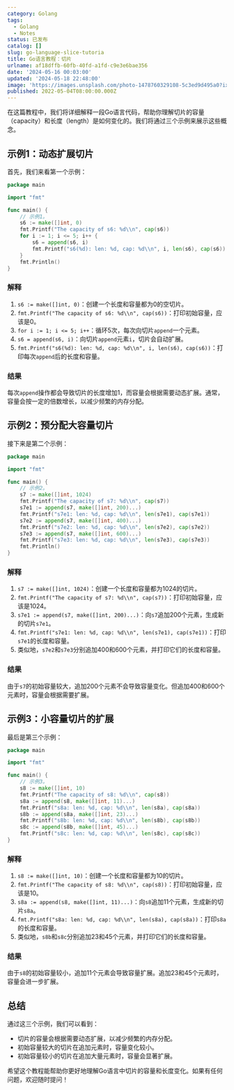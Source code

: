 ```yaml
---
category: Golang
tags:
  - Golang
  - Notes
status: 已发布
catalog: []
slug: go-language-slice-tutoria
title: Go语言教程：切片
urlname: af18dffb-60fb-40fd-a1fd-c9e3e6bae356
date: '2024-05-16 00:03:00'
updated: '2024-05-18 22:48:00'
image: 'https://images.unsplash.com/photo-1478760329108-5c3ed9d495a0?ixlib=rb-4.0.3&q=85&fm=jpg&crop=entropy&cs=srgb'
published: 2022-05-04T08:00:00.000Z
---
```


在这篇教程中，我们将详细解释一段Go语言代码，帮助你理解切片的容量（capacity）和长度（length）是如何变化的。我们将通过三个示例来展示这些概念。


## 示例1：动态扩展切片


首先，我们来看第一个示例：


```go
package main

import "fmt"

func main() {
    // 示例1。
    s6 := make([]int, 0)
    fmt.Printf("The capacity of s6: %d\\n", cap(s6))
    for i := 1; i <= 5; i++ {
        s6 = append(s6, i)
        fmt.Printf("s6(%d): len: %d, cap: %d\\n", i, len(s6), cap(s6))
    }
    fmt.Println()
}

```


### 解释

1. `s6 := make([]int, 0)`：创建一个长度和容量都为0的空切片。
2. `fmt.Printf("The capacity of s6: %d\\n", cap(s6))`：打印初始容量，应该是0。
3. `for i := 1; i <= 5; i++`：循环5次，每次向切片`append`一个元素。
4. `s6 = append(s6, i)`：向切片`append`元素`i`，切片会自动扩展。
5. `fmt.Printf("s6(%d): len: %d, cap: %d\\n", i, len(s6), cap(s6))`：打印每次`append`后的长度和容量。

### 结果


每次`append`操作都会导致切片的长度增加1，而容量会根据需要动态扩展。通常，容量会按一定的倍数增长，以减少频繁的内存分配。


## 示例2：预分配大容量切片


接下来是第二个示例：


```go
package main

import "fmt"

func main() {
    // 示例2。
    s7 := make([]int, 1024)
    fmt.Printf("The capacity of s7: %d\\n", cap(s7))
    s7e1 := append(s7, make([]int, 200)...)
    fmt.Printf("s7e1: len: %d, cap: %d\\n", len(s7e1), cap(s7e1))
    s7e2 := append(s7, make([]int, 400)...)
    fmt.Printf("s7e2: len: %d, cap: %d\\n", len(s7e2), cap(s7e2))
    s7e3 := append(s7, make([]int, 600)...)
    fmt.Printf("s7e3: len: %d, cap: %d\\n", len(s7e3), cap(s7e3))
    fmt.Println()
}

```


### 解释

1. `s7 := make([]int, 1024)`：创建一个长度和容量都为1024的切片。
2. `fmt.Printf("The capacity of s7: %d\\n", cap(s7))`：打印初始容量，应该是1024。
3. `s7e1 := append(s7, make([]int, 200)...)`：向`s7`追加200个元素，生成新的切片`s7e1`。
4. `fmt.Printf("s7e1: len: %d, cap: %d\\n", len(s7e1), cap(s7e1))`：打印`s7e1`的长度和容量。
5. 类似地，`s7e2`和`s7e3`分别追加400和600个元素，并打印它们的长度和容量。

### 结果


由于`s7`的初始容量较大，追加200个元素不会导致容量变化。但追加400和600个元素时，容量会根据需要扩展。


## 示例3：小容量切片的扩展


最后是第三个示例：


```go
package main

import "fmt"

func main() {
    // 示例3。
    s8 := make([]int, 10)
    fmt.Printf("The capacity of s8: %d\\n", cap(s8))
    s8a := append(s8, make([]int, 11)...)
    fmt.Printf("s8a: len: %d, cap: %d\\n", len(s8a), cap(s8a))
    s8b := append(s8a, make([]int, 23)...)
    fmt.Printf("s8b: len: %d, cap: %d\\n", len(s8b), cap(s8b))
    s8c := append(s8b, make([]int, 45)...)
    fmt.Printf("s8c: len: %d, cap: %d\\n", len(s8c), cap(s8c))
}

```


### 解释

1. `s8 := make([]int, 10)`：创建一个长度和容量都为10的切片。
2. `fmt.Printf("The capacity of s8: %d\\n", cap(s8))`：打印初始容量，应该是10。
3. `s8a := append(s8, make([]int, 11)...)`：向`s8`追加11个元素，生成新的切片`s8a`。
4. `fmt.Printf("s8a: len: %d, cap: %d\\n", len(s8a), cap(s8a))`：打印`s8a`的长度和容量。
5. 类似地，`s8b`和`s8c`分别追加23和45个元素，并打印它们的长度和容量。

### 结果


由于`s8`的初始容量较小，追加11个元素会导致容量扩展。追加23和45个元素时，容量会进一步扩展。


## 总结


通过这三个示例，我们可以看到：

- 切片的容量会根据需要动态扩展，以减少频繁的内存分配。
- 初始容量较大的切片在追加元素时，容量变化较小。
- 初始容量较小的切片在追加大量元素时，容量会显著扩展。

希望这个教程能帮助你更好地理解Go语言中切片的容量和长度变化。如果有任何问题，欢迎随时提问！

